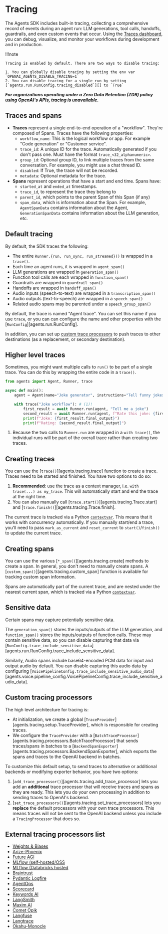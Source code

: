 # Tracing

The Agents SDK includes built-in tracing, collecting a comprehensive record of events during an agent run: LLM generations, tool calls, handoffs, guardrails, and even custom events that occur. Using the [Traces dashboard](https://platform.openai.com/traces), you can debug, visualize, and monitor your workflows during development and in production.

!!!note

    Tracing is enabled by default. There are two ways to disable tracing:

    1. You can globally disable tracing by setting the env var `OPENAI_AGENTS_DISABLE_TRACING=1`
    2. You can disable tracing for a single run by setting [`agents.run.RunConfig.tracing_disabled`][] to `True`

***For organizations operating under a Zero Data Retention (ZDR) policy using OpenAI's APIs, tracing is unavailable.***

## Traces and spans

-   **Traces** represent a single end-to-end operation of a "workflow". They're composed of Spans. Traces have the following properties:
    -   `workflow_name`: This is the logical workflow or app. For example "Code generation" or "Customer service".
    -   `trace_id`: A unique ID for the trace. Automatically generated if you don't pass one. Must have the format `trace_<32_alphanumeric>`.
    -   `group_id`: Optional group ID, to link multiple traces from the same conversation. For example, you might use a chat thread ID.
    -   `disabled`: If True, the trace will not be recorded.
    -   `metadata`: Optional metadata for the trace.
-   **Spans** represent operations that have a start and end time. Spans have:
    -   `started_at` and `ended_at` timestamps.
    -   `trace_id`, to represent the trace they belong to
    -   `parent_id`, which points to the parent Span of this Span (if any)
    -   `span_data`, which is information about the Span. For example, `AgentSpanData` contains information about the Agent, `GenerationSpanData` contains information about the LLM generation, etc.

## Default tracing

By default, the SDK traces the following:

-   The entire `Runner.{run, run_sync, run_streamed}()` is wrapped in a `trace()`.
-   Each time an agent runs, it is wrapped in `agent_span()`
-   LLM generations are wrapped in `generation_span()`
-   Function tool calls are each wrapped in `function_span()`
-   Guardrails are wrapped in `guardrail_span()`
-   Handoffs are wrapped in `handoff_span()`
-   Audio inputs (speech-to-text) are wrapped in a `transcription_span()`
-   Audio outputs (text-to-speech) are wrapped in a `speech_span()`
-   Related audio spans may be parented under a `speech_group_span()`

By default, the trace is named "Agent trace". You can set this name if you use `trace`, or you can can configure the name and other properties with the [`RunConfig`][agents.run.RunConfig].

In addition, you can set up [custom trace processors](#custom-tracing-processors) to push traces to other destinations (as a replacement, or secondary destination).

## Higher level traces

Sometimes, you might want multiple calls to `run()` to be part of a single trace. You can do this by wrapping the entire code in a `trace()`.

```python
from agents import Agent, Runner, trace

async def main():
    agent = Agent(name="Joke generator", instructions="Tell funny jokes.")

    with trace("Joke workflow"): # (1)!
        first_result = await Runner.run(agent, "Tell me a joke")
        second_result = await Runner.run(agent, f"Rate this joke: {first_result.final_output}")
        print(f"Joke: {first_result.final_output}")
        print(f"Rating: {second_result.final_output}")
```

1. Because the two calls to `Runner.run` are wrapped in a `with trace()`, the individual runs will be part of the overall trace rather than creating two traces.

## Creating traces

You can use the [`trace()`][agents.tracing.trace] function to create a trace. Traces need to be started and finished. You have two options to do so:

1. **Recommended**: use the trace as a context manager, i.e. `with trace(...) as my_trace`. This will automatically start and end the trace at the right time.
2. You can also manually call [`trace.start()`][agents.tracing.Trace.start] and [`trace.finish()`][agents.tracing.Trace.finish].

The current trace is tracked via a Python [`contextvar`](https://docs.python.org/3/library/contextvars.html). This means that it works with concurrency automatically. If you manually start/end a trace, you'll need to pass `mark_as_current` and `reset_current` to `start()`/`finish()` to update the current trace.

## Creating spans

You can use the various [`*_span()`][agents.tracing.create] methods to create a span. In general, you don't need to manually create spans. A [`custom_span()`][agents.tracing.custom_span] function is available for tracking custom span information.

Spans are automatically part of the current trace, and are nested under the nearest current span, which is tracked via a Python [`contextvar`](https://docs.python.org/3/library/contextvars.html).

## Sensitive data

Certain spans may capture potentially sensitive data.

The `generation_span()` stores the inputs/outputs of the LLM generation, and `function_span()` stores the inputs/outputs of function calls. These may contain sensitive data, so you can disable capturing that data via [`RunConfig.trace_include_sensitive_data`][agents.run.RunConfig.trace_include_sensitive_data].

Similarly, Audio spans include base64-encoded PCM data for input and output audio by default. You can disable capturing this audio data by configuring [`VoicePipelineConfig.trace_include_sensitive_audio_data`][agents.voice.pipeline_config.VoicePipelineConfig.trace_include_sensitive_audio_data].

## Custom tracing processors

The high level architecture for tracing is:

-   At initialization, we create a global [`TraceProvider`][agents.tracing.setup.TraceProvider], which is responsible for creating traces.
-   We configure the `TraceProvider` with a [`BatchTraceProcessor`][agents.tracing.processors.BatchTraceProcessor] that sends traces/spans in batches to a [`BackendSpanExporter`][agents.tracing.processors.BackendSpanExporter], which exports the spans and traces to the OpenAI backend in batches.

To customize this default setup, to send traces to alternative or additional backends or modifying exporter behavior, you have two options:

1. [`add_trace_processor()`][agents.tracing.add_trace_processor] lets you add an **additional** trace processor that will receive traces and spans as they are ready. This lets you do your own processing in addition to sending traces to OpenAI's backend.
2. [`set_trace_processors()`][agents.tracing.set_trace_processors] lets you **replace** the default processors with your own trace processors. This means traces will not be sent to the OpenAI backend unless you include a `TracingProcessor` that does so.

## External tracing processors list

-   [Weights & Biases](https://weave-docs.wandb.ai/guides/integrations/openai_agents)
-   [Arize-Phoenix](https://docs.arize.com/phoenix/tracing/integrations-tracing/openai-agents-sdk)
-   [Future AGI](https://docs.futureagi.com/future-agi/products/observability/auto-instrumentation/openai_agents)
-   [MLflow (self-hosted/OSS](https://mlflow.org/docs/latest/tracing/integrations/openai-agent)
-   [MLflow (Databricks hosted](https://docs.databricks.com/aws/en/mlflow/mlflow-tracing#-automatic-tracing)
-   [Braintrust](https://braintrust.dev/docs/guides/traces/integrations#openai-agents-sdk)
-   [Pydantic Logfire](https://logfire.pydantic.dev/docs/integrations/llms/openai/#openai-agents)
-   [AgentOps](https://docs.agentops.ai/v1/integrations/agentssdk)
-   [Scorecard](https://docs.scorecard.io/docs/documentation/features/tracing#openai-agents-sdk-integration)
-   [Keywords AI](https://docs.keywordsai.co/integration/development-frameworks/openai-agent)
-   [LangSmith](https://docs.smith.langchain.com/observability/how_to_guides/trace_with_openai_agents_sdk)
-   [Maxim AI](https://www.getmaxim.ai/docs/observe/integrations/openai-agents-sdk)
-   [Comet Opik](https://www.comet.com/docs/opik/tracing/integrations/openai_agents)
-   [Langfuse](https://langfuse.com/docs/integrations/openaiagentssdk/openai-agents)
-   [Langtrace](https://docs.langtrace.ai/supported-integrations/llm-frameworks/openai-agents-sdk)
-   [Okahu-Monocle](https://github.com/monocle2ai/monocle)

